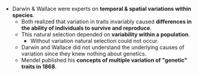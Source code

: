 - Darwin & Wallace were experts on **temporal & spatial variations within species**.
	- Both realized that variation in traits invariably caused **differences in the ability of individuals to survive and reproduce**.
	- This natural selection depended on **variability within a population**.
		- Without variation natural selection could not occur.
	- Darwin and Wallace did not understand the underlying causes of variation since they knew nothing about genetics.
	- Mendel published his **concepts of multiple variation of "genetic" traits in 1868**.